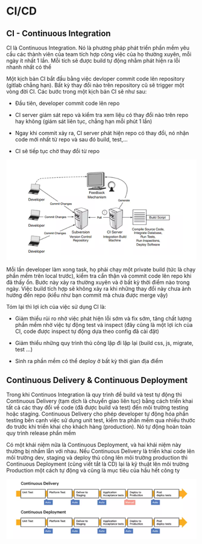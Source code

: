 # CI/CD

## CI - Continuous Integration

CI là Continuous Integration. Nó là phương pháp phát triển phần mềm yêu cầu các thành viên của team tích hợp công việc của họ thường xuyên, mỗi ngày ít nhất 1 lần. Mỗi tích sẽ được build tự động nhằm phát hiện ra lỗi nhanh nhất có thể

Một kịch bản CI bắt đầu bằng việc devloper commit code lên repository (gitlab chẳng hạn). Bất kỳ thay đổi nào trên repository cũ sẽ trigger một vòng đời CI. Các bước trong một kịch bản CI sẽ như sau:

- Đầu tiên, developer commit code lên repo

- CI server giám sát repo và kiểm tra xem liệu có thay đổi nào trên repo hay không (giám sát liên tục, chẳng hạn mỗi phút 1 lần)

- Ngay khi commit xảy ra, CI server phát hiện repo có thay đổi, nó nhận code mới nhất từ repo và sau đó build, test,...

- CI sẽ tiếp tục chờ thay đổi từ repo

![](/cicd/images/ci.png)

Mỗi lần developer làm xong task, họ phải chạy một private build (tức là chạy phần mềm trên local trước), kiểm tra cẩn thận và commit code lên repo khi đã thấy ổn. Bước này xảy ra thường xuyên và ở bất kỳ thời điểm nào trong ngày. Việc build tích hợp sẽ không xảy ra khi những thay đổi này chưa ảnh hưởng đến repo (kiểu như bạn commit mà chưa được merge vậy)

Tóm lại thì lợi ích của việc sử dụng CI là:

- Giảm thiểu rủi ro nhờ việc phát hiện lỗi sớm và fix sớm, tăng chất lượng phần mềm nhờ việc tự động test và inspect (đây cũng là một lợi ích của CI, code được inspect tự động dựa theo config đã cài đặt)

- Giảm thiểu những quy trình thủ công lặp đi lặp lại (build css, js, migrate, test ...)

- Sinh ra phần mềm có thể deploy ở bất kỳ thời gian địa điểm

## Continuous Delivery & Continuous Deployment

Trong khi Continuos Integration là quy trình để build và test tự động thì Continuous Delivery (tạm dịch là chuyển giao liên tục) bằng cách triển khai tất cả các thay đổi về code (đã được build và test) đến môi trường testing hoặc staging. Continuous Delivery cho phép developer tự động hóa phần testing bên cạnh việc sử dụng unit test, kiểm tra phần mềm qua nhiều thước đo trước khi triển khai cho khách hàng (production). Nó tự động hoàn toàn quy trình release phần mềm 

Có một khái niệm nữa là Continuous Deployment, và hai khái niệm này thường bị nhầm lẫn với nhau. Nếu Continuous Delivery là triển khai code lên môi trường dev, staging và deploy thủ công lên môi trường production thì Continuous Deployment (cũng viết tắt là CD) lại là kỹ thuật lên môi trường Production một cách tự động và cũng là mục tiêu của hầu hết công ty

![](/cicd/images/cd.png)


